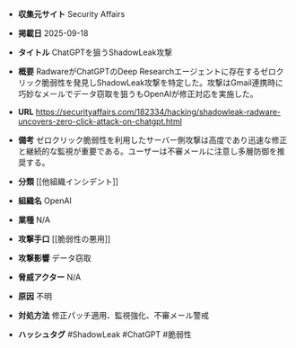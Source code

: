 - **収集元サイト**
Security Affairs

- **掲載日**
2025-09-18

- **タイトル**
ChatGPTを狙うShadowLeak攻撃

- **概要**
RadwareがChatGPTのDeep Researchエージェントに存在するゼロクリック脆弱性を発見しShadowLeak攻撃を特定した。攻撃はGmail連携時に巧妙なメールでデータ窃取を狙うもOpenAIが修正対応を実施した。

- **URL**
https://securityaffairs.com/182334/hacking/shadowleak-radware-uncovers-zero-click-attack-on-chatgpt.html

- **備考**
ゼロクリック脆弱性を利用したサーバー側攻撃は高度であり迅速な修正と継続的な監視が重要である。ユーザーは不審メールに注意し多層防御を推奨する。

- **分類**
[[他組織インシデント]]

- **組織名**
OpenAI

- **業種**
N/A

- **攻撃手口**
[[脆弱性の悪用]]

- **攻撃影響**
データ窃取

- **脅威アクター**
N/A

- **原因**
不明

- **対処方法**
修正パッチ適用、監視強化、不審メール警戒

- **ハッシュタグ**
#ShadowLeak #ChatGPT #脆弱性
